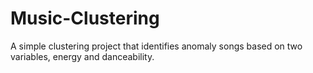 # Music-Clustering
A simple clustering project that identifies anomaly songs based on two variables, energy and danceability.
